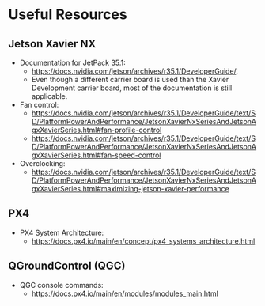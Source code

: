# Useful Resources
## Jetson Xavier NX
- Documentation for JetPack 35.1:
  - https://docs.nvidia.com/jetson/archives/r35.1/DeveloperGuide/.
  - Even though a different carrier board is used than the Xavier Development carrier board, most of the documentation is still applicable.
- Fan control:
  - https://docs.nvidia.com/jetson/archives/r35.1/DeveloperGuide/text/SD/PlatformPowerAndPerformance/JetsonXavierNxSeriesAndJetsonAgxXavierSeries.html#fan-profile-control
  - https://docs.nvidia.com/jetson/archives/r35.1/DeveloperGuide/text/SD/PlatformPowerAndPerformance/JetsonXavierNxSeriesAndJetsonAgxXavierSeries.html#fan-speed-control
- Overclocking:
  - https://docs.nvidia.com/jetson/archives/r35.1/DeveloperGuide/text/SD/PlatformPowerAndPerformance/JetsonXavierNxSeriesAndJetsonAgxXavierSeries.html#maximizing-jetson-xavier-performance

## PX4
- PX4 System Architecture:
  - https://docs.px4.io/main/en/concept/px4_systems_architecture.html

## QGroundControl (QGC)
- QGC console commands:
  - https://docs.px4.io/main/en/modules/modules_main.html
